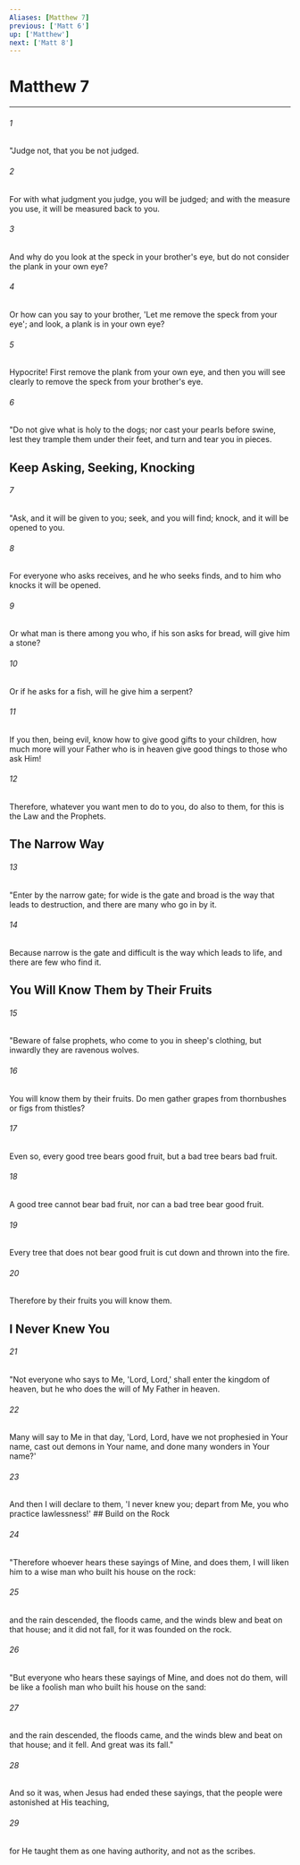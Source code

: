 ```yaml
---
Aliases: [Matthew 7]
previous: ['Matt 6']
up: ['Matthew']
next: ['Matt 8']
---
```

# Matthew 7

***


###### 1 
"Judge not, that you be not judged. 

###### 2 
For with what judgment you judge, you will be judged; and with the measure you use, it will be measured back to you. 

###### 3 
And why do you look at the speck in your brother's eye, but do not consider the plank in your own eye? 

###### 4 
Or how can you say to your brother, 'Let me remove the speck from your eye'; and look, a plank is in your own eye? 

###### 5 
Hypocrite! First remove the plank from your own eye, and then you will see clearly to remove the speck from your brother's eye. 

###### 6 
"Do not give what is holy to the dogs; nor cast your pearls before swine, lest they trample them under their feet, and turn and tear you in pieces.

## Keep Asking, Seeking, Knocking 

###### 7 
"Ask, and it will be given to you; seek, and you will find; knock, and it will be opened to you. 

###### 8 
For everyone who asks receives, and he who seeks finds, and to him who knocks it will be opened. 

###### 9 
Or what man is there among you who, if his son asks for bread, will give him a stone? 

###### 10 
Or if he asks for a fish, will he give him a serpent? 

###### 11 
If you then, being evil, know how to give good gifts to your children, how much more will your Father who is in heaven give good things to those who ask Him! 

###### 12 
Therefore, whatever you want men to do to you, do also to them, for this is the Law and the Prophets.

## The Narrow Way 

###### 13 
"Enter by the narrow gate; for wide is the gate and broad is the way that leads to destruction, and there are many who go in by it. 

###### 14 
Because narrow is the gate and difficult is the way which leads to life, and there are few who find it.

## You Will Know Them by Their Fruits 

###### 15 
"Beware of false prophets, who come to you in sheep's clothing, but inwardly they are ravenous wolves. 

###### 16 
You will know them by their fruits. Do men gather grapes from thornbushes or figs from thistles? 

###### 17 
Even so, every good tree bears good fruit, but a bad tree bears bad fruit. 

###### 18 
A good tree cannot bear bad fruit, nor can a bad tree bear good fruit. 

###### 19 
Every tree that does not bear good fruit is cut down and thrown into the fire. 

###### 20 
Therefore by their fruits you will know them.

## I Never Knew You 

###### 21 
"Not everyone who says to Me, 'Lord, Lord,' shall enter the kingdom of heaven, but he who does the will of My Father in heaven. 

###### 22 
Many will say to Me in that day, 'Lord, Lord, have we not prophesied in Your name, cast out demons in Your name, and done many wonders in Your name?' 

###### 23 
And then I will declare to them, 'I never knew you; depart from Me, you who practice lawlessness!' ## Build on the Rock 

###### 24 
"Therefore whoever hears these sayings of Mine, and does them, I will liken him to a wise man who built his house on the rock: 

###### 25 
and the rain descended, the floods came, and the winds blew and beat on that house; and it did not fall, for it was founded on the rock. 

###### 26 
"But everyone who hears these sayings of Mine, and does not do them, will be like a foolish man who built his house on the sand: 

###### 27 
and the rain descended, the floods came, and the winds blew and beat on that house; and it fell. And great was its fall." 

###### 28 
And so it was, when Jesus had ended these sayings, that the people were astonished at His teaching, 

###### 29 
for He taught them as one having authority, and not as the scribes.
